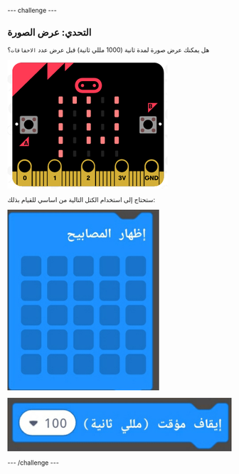 --- challenge ---

## التحدي: عرض الصورة

هل يمكنك عرض صورة لمدة ثانية (1000 مللي ثانية) قبل عرض عدد `الاخفاقات`؟

![لقطة شاشة](images/frustration-start-img.png)

ستحتاج إلى استخدام الكتل التالية من اساسي للقيام بذلك:

![لقطة الشاشة](images/frustration-blocks.png)

![لقطة الشاشة](images/frustration-blocks2.png)

--- /challenge ---